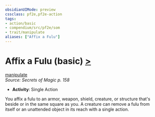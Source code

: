 ```yaml
---
obsidianUIMode: preview
cssclass: pf2e,pf2e-action
tags:
- action/basic
- compendium/src/pf2e/som
- trait/manipulate
aliases: ["Affix a Fulu"]
---
```

# Affix a Fulu (basic) [>](rules/core-rulebook/chapter-9-playing-the-game.md#Actions "Single Action")
[manipulate](rules/traits/manipulate.md)  
*Source: Secrets of Magic p. 158*  


- **Activity**: Single Action

You affix a fulu to an armor, weapon, shield, creature, or structure that's beside or in the same square as you. A creature can remove a fulu from itself or an unattended object in its reach with a single action.